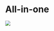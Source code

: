 # All-in-one



<img src="https://1drv.ms/i/c/6756ef8f9f8c1af6/IQSUVd8YJqcrQb1hdk1rdeHMAQ3HFgTsqahAC9dka-oDITA?width=256"/>
